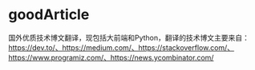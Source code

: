 # goodArticle
国外优质技术博文翻译，现包括大前端和Python，翻译的技术博文主要来自：https://dev.to/、https://medium.com/、https://stackoverflow.com/、https://www.programiz.com/、https://news.ycombinator.com/
